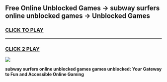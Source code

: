 
## Free Online Unblocked Games → subway surfers online unblocked games → Unblocked Games
<h3>
<a href="https://premium.freeplayer.one?title=subway_surfers_online_unblocked_games&ref=21F">CLICK TO PLAY</a></h3>
<hr>

<h3>
<a href="https://premium.freeplayer.one?title=subway_surfers_online_unblocked_games&ref=21F">CLICK 2 PLAY</a>
  
</h3>

<a href="https://premium.freeplayer.one?title=subway_surfers_online_unblocked_games&ref=21F/"><img src="https://clearcache.store/games.png"></a>


**subway surfers online unblocked games games unblocked: Your Gateway to Fun and Accessible Online Gaming**
